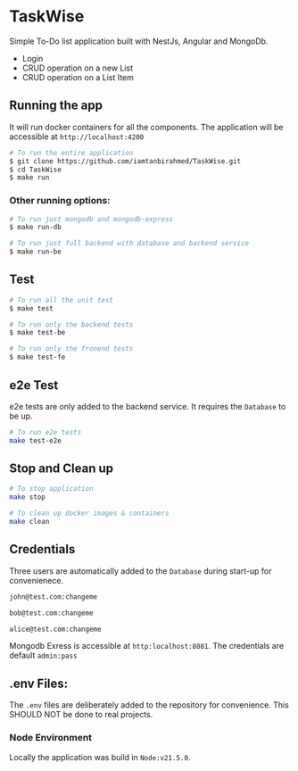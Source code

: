 # TaskWise

Simple To-Do list application built with NestJs, Angular and MongoDb.

- Login
- CRUD operation on a new List
- CRUD operation on a List Item

## Running the app

It will run docker containers for all the components. The application will be accessible at `http://localhost:4200`

```bash
# To run the entire application
$ git clone https://github.com/iamtanbirahmed/TaskWise.git
$ cd TaskWise
$ make run
```

### Other running options:

```bash
# To run just mongodb and mongodb-express
$ make run-db

# To run just full backend with database and backend service
$ make run-be
```

## Test

```bash
# To run all the unit test
$ make test

# To run only the backend tests
$ make test-be

# To run only the fronend tests
$ make test-fe
```

## e2e Test

e2e tests are only added to the backend service. It requires the `Database` to be up.

```bash
# To run e2e tests
make test-e2e
```

## Stop and Clean up

```bash
# To stop application
make stop

# To clean up docker images & containers
make clean

```

## Credentials

Three users are automatically added to the `Database` during start-up for convenienece.

```bash
john@test.com:changeme
```

```bash
bob@test.com:changeme
```

```bash
alice@test.com:changeme
```

Mongodb Exress is accessible at `http:localhost:8081`. The credentials are default `admin:pass`

## .env Files:

The `.env` files are deliberately added to the repository for convenience. This SHOULD NOT be done to real projects.

### Node Environment

Locally the application was build in `Node:v21.5.0`.
